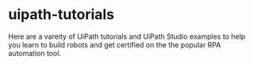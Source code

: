 # uipath-tutorials
Here are a vareity of UiPath tutorials and UiPath Studio examples to help you learn to build robots and get certified on the the popular RPA automation tool.

